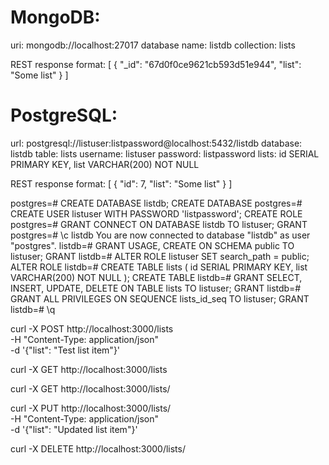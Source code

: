 # MongoDB:
uri: mongodb://localhost:27017
database name: listdb
collection: lists

REST response format:
[
  {
    "_id": "67d0f0ce9621cb593d51e944",
    "list": "Some list"
  }
]


# PostgreSQL:
url: postgresql://listuser:listpassword@localhost:5432/listdb
database: listdb
table: lists
username: listuser
password: listpassword
lists:
  id SERIAL PRIMARY KEY,
  list VARCHAR(200) NOT NULL

REST response format:
[
  {
    "id": 7,
    "list": "Some list"
  }
]


postgres=# CREATE DATABASE listdb;
CREATE DATABASE
postgres=# CREATE USER listuser WITH PASSWORD 'listpassword';
CREATE ROLE
postgres=# GRANT CONNECT ON DATABASE listdb TO listuser;
GRANT
postgres=# \c listdb
You are now connected to database "listdb" as user "postgres".
listdb=# GRANT USAGE, CREATE ON SCHEMA public TO listuser;
GRANT
listdb=# ALTER ROLE listuser SET search_path = public;
ALTER ROLE
listdb=# CREATE TABLE lists (
  id SERIAL PRIMARY KEY,
  list VARCHAR(200) NOT NULL
);
CREATE TABLE
listdb=# GRANT SELECT, INSERT, UPDATE, DELETE ON TABLE lists TO listuser;
GRANT
listdb=# GRANT ALL PRIVILEGES ON SEQUENCE lists_id_seq TO listuser;
GRANT
listdb=# \q





curl -X POST http://localhost:3000/lists \
  -H "Content-Type: application/json" \
  -d '{"list": "Test list item"}'

curl -X GET http://localhost:3000/lists

curl -X GET http://localhost:3000/lists/<id>

curl -X PUT http://localhost:3000/lists/<id> \
  -H "Content-Type: application/json" \
  -d '{"list": "Updated list item"}'

curl -X DELETE http://localhost:3000/lists/<id>





